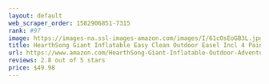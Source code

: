 ```yaml
---
layout: default 
﻿web_scraper_order: 1582906851-7315
rank: #97
image: https://images-na.ssl-images-amazon.com/images/I/61cOsEoGB3L.jpg
title: HearthSong Giant Inflatable Easy Clean Outdoor Easel Incl 4 Paints 4 Sponges Brush 62" LX38…
url: https://www.amazon.com/HearthSong-Giant-Inflatable-Outdoor-Adventure/dp/B07PM8GV6B/ref=zg_mw_toys-and-games_97?_encoding=UTF8&psc=1&refRID=R42GPHP3YME7595BC2RQ
reviews: 2.8 out of 5 stars
price: $49.98 
---
```

